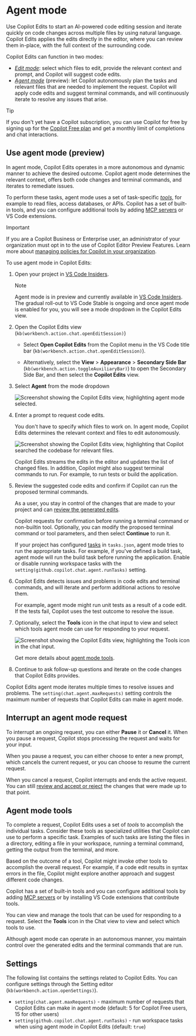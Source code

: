 
# Agent mode

Use Copilot Edits to start an AI-powered code editing session and iterate quickly on code changes across multiple files by using natural language. Copilot Edits applies the edits directly in the editor, where you can review them in-place, with the full context of the surrounding code.

Copilot Edits can function in two modes:

* [_Edit mode_](#use-edit-mode): select which files to edit, provide the relevant context and prompt, and Copilot will suggest code edits.
* [_Agent mode_](#use-agent-mode-preview) (preview): let Copilot autonomously plan the tasks and relevant files that are needed to implement the request. Copilot will apply code edits and suggest terminal commands, and will continuously iterate to resolve any issues that arise.

> [!TIP]
> If you don't yet have a Copilot subscription, you can use Copilot for free by signing up for the [Copilot Free plan](https://github.com/github-copilot/signup) and get a monthly limit of completions and chat interactions.



## Use agent mode (preview)

In agent mode, Copilot Edits operates in a more autonomous and dynamic manner to achieve the desired outcome. Copilot agent mode determines the relevant context, offers both code changes and terminal commands, and iterates to remediate issues.

To perform these tasks, agent mode uses a set of task-specific [_tools_](#agent-mode-tools), for example to read files, access databases, or APIs. Copilot has a set of built-in tools, and you can configure additional tools by adding [MCP servers](/docs/copilot/mcp-servers.md) or VS Code extensions.

> [!IMPORTANT]
> If you are a Copilot Business or Enterprise user, an administrator of your organization must opt in to the use of Copilot Editor Preview Features. Learn more about [managing policies for Copilot in your organization](https://docs.github.com/en/copilot/managing-copilot/managing-github-copilot-in-your-organization/managing-policies-for-copilot-in-your-organization#enabling-copilot-features-in-your-organization).

To use agent mode in Copilot Edits:

1. Open your project in [VS Code Insiders](https://code.visualstudio.com/insiders).

    > [!NOTE]
    > Agent mode is in preview and currently available in [VS Code Insiders](https://code.visualstudio.com/insiders/). The gradual roll-out to VS Code Stable is ongoing and once agent mode is enabled for you, you will see a mode dropdown in the Copilot Edits view.

1. Open the Copilot Edits view (`kb(workbench.action.chat.openEditSession)`)

    * Select **Open Copilot Edits** from the Copilot menu in the VS Code title bar (`kb(workbench.action.chat.openEditSession)`).

    * Alternatively, select the **View** > **Appearance** > **Secondary Side Bar** (`kb(workbench.action.toggleAuxiliaryBar)`) to open the Secondary Side Bar, and then select the **Copilot Edits** view.

1. Select **Agent** from the mode dropdown

    ![Screenshot showing the Copilot Edits view, highlighting agent mode selected.](images/copilot-edits/copilot-edits-agent-mode.png)

1. Enter a prompt to request code edits.

    You don't have to specify which files to work on. In agent mode, Copilot Edits determines the relevant context and files to edit autonomously.

    ![Screenshot showing the Copilot Edits view, highlighting that Copilot searched the codebase for relevant files.](images/copilot-edits/copilot-edits-agent-search-codebase.png)

    Copilot Edits streams the edits in the editor and updates the list of changed files. In addition, Copilot might also suggest terminal commands to run. For example, to run tests or build the application.

1. Review the suggested code edits and confirm if Copilot can run the proposed terminal commands.

    As a user, you stay in control of the changes that are made to your project and can [review the generated edits](#accept-or-discard-edits).

    Copilot requests for confirmation before running a terminal command or non-builtin tool. Optionally, you can modify the proposed terminal command or tool parameters, and then select **Continue** to run it.

    If your project has configured [tasks](/docs/debugtest/tasks.md) in `tasks.json`, agent mode tries to run the appropriate tasks. For example, if you've defined a build task, agent mode will run the build task before running the application. Enable or disable running workspace tasks with the `setting(github.copilot.chat.agent.runTasks)` setting.

1. Copilot Edits detects issues and problems in code edits and terminal commands, and will iterate and perform additional actions to resolve them.

    For example, agent mode might run unit tests as a result of a code edit. If the tests fail, Copilot uses the test outcome to resolve the issue.

1. Optionally, select the **Tools** icon in the chat input to view and select which tools agent mode can use for responding to your request.

    ![Screenshot showing the Copilot Edits view, highlighting the Tools icon in the chat input.](images/copilot-edits/agent-mode-tools.png)

    Get more details about [agent mode tools](#agent-mode-tools).

1. Continue to ask follow-up questions and iterate on the code changes that Copilot Edits provides.

Copilot Edits agent mode iterates multiple times to resolve issues and problems. The `setting(chat.agent.maxRequests)` setting controls the maximum number of requests that Copilot Edits can make in agent mode.

## Interrupt an agent mode request

To interrupt an ongoing request, you can either **Pause** it or **Cancel** it. When you pause a request, Copilot stops processing the request and waits for your input.

When you pause a request, you can either choose to enter a new prompt, which cancels the current request, or you can choose to resume the current request.

When you cancel a request, Copilot interrupts and ends the active request. You can still [review and accept or reject](#accept-or-discard-edits) the changes that were made up to that point.

## Agent mode tools

To complete a request, Copilot Edits uses a set of _tools_ to accomplish the individual tasks. Consider these tools as specialized utilities that Copilot can use to perform a specific task. Examples of such tasks are listing the files in a directory, editing a file in your workspace, running a terminal command, getting the output from the terminal, and more.

Based on the outcome of a tool, Copilot might invoke other tools to accomplish the overall request. For example, if a code edit results in syntax errors in the file, Copilot might explore another approach and suggest different code changes.

Copilot has a set of built-in tools and you can configure additional tools by adding [MCP servers](/docs/copilot/mcp-servers.md) or by installing VS Code extensions that contribute tools.

You can view and manage the tools that can be used for responding to a request. Select the **Tools** icon in the Chat view to view and select which tools to use.

Although agent mode can operate in an autonomous manner, you maintain control over the generated edits and the terminal commands that are run.

## Settings

The following list contains the settings related to Copilot Edits. You can configure settings through the Setting editor (`kb(workbench.action.openSettings)`).

* `setting(chat.agent.maxRequests)` - maximum number of requests that Copilot Edits can make in agent mode (default: 5 for Copilot Free users, 15 for other users)
* `setting(github.copilot.chat.agent.runTasks)` - run workspace tasks when using agent mode in Copilot Edits (default: `true`)
